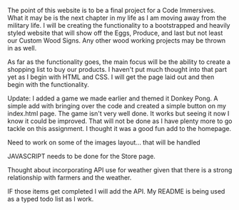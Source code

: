 The point of this website is to be a final project for a Code Immersives. What it may be is the next chapter in my life as I am moving away from the military life. I will be creating the functionality to a bootstrapped and heavily styled website that will show off the Eggs, Produce, and last but not least our Custom Wood Signs. Any other wood working projects may be thrown in as well.

As far as the functionality goes, the main focus will be the ability to create a shopping list to buy our products. I haven't put much thought into that part yet as I begin with HTML and CSS. I will get the page laid out and then begin with the functionality.

Update: I added a game we made earlier and themed it Donkey Pong. A simple add with bringing over the code and created a simple button on my index.html page. The game isn't very well done. It works but seeing it now I know it could be improved. That will not be done as I have plenty more to go tackle on this assignment. I thought it was a good fun add to the homepage. 

Need to work on some of the images layout... that will be handled 

JAVASCRIPT needs to be done for the Store page. 

Thought about incorporating API use for weather given that there is a strong relationship with farmers and the weather.

IF those items get completed I will add the API. My README is being used as a typed todo list as I work.
